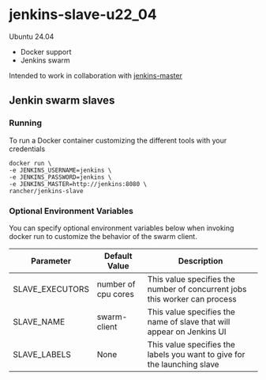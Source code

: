 # jenkins-slave-u22_04

Ubuntu 24.04
- Docker support
- Jenkins swarm

Intended to work in collaboration with [jenkins-master](https://github.com/dock1001/jenkins-master)

## Jenkin swarm slaves

### Running

To run a Docker container customizing the different tools with your credentials

    docker run \
    -e JENKINS_USERNAME=jenkins \
    -e JENKINS_PASSWORD=jenkins \
    -e JENKINS_MASTER=http://jenkins:8080 \
    rancher/jenkins-slave

### Optional Environment Variables

You can specify optional environment variables below when invoking docker run to customize the behavior of the swarm client.

| Parameter       | Default Value       | Description                                                                |
|-----------------|---------------------|----------------------------------------------------------------------------|
| SLAVE_EXECUTORS | number of cpu cores | This value specifies the number of concurrent jobs this worker can process |
| SLAVE_NAME      | swarm-client        | This value specifies the name of slave that will appear on Jenkins UI      |
| SLAVE_LABELS    | None                | This value specifies the labels you want to give for the launching slave   |
